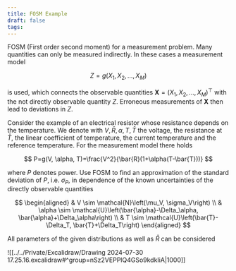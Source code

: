 ```yaml
---
title: FOSM Example
draft: false
tags:
---
```

FOSM (First order second moment) for a measurement problem. Many quantities can only be measured indirectly. In these cases a measurement model

$$
Z=g\left(X_1, X_2, \ldots, X_M\right)
$$

is used, which connects the observable quantities $\boldsymbol{X}=\left(X_1, X_2, \ldots, X_M\right)^{\top}$ with the not directly observable quantity $Z$. Erroneous measurements of $\boldsymbol{X}$ then lead to deviations in $Z$.

Consider the example of an electrical resistor whose resistance depends on the temperature. We denote with $V, \bar{R}, \alpha, T, \bar{T}$ the voltage, the resistance at $\bar{T}$, the linear coefficient of temperature, the current temperature and the reference temperature. For the measurement model there holds

$$
P=g(V, \alpha, T)=\frac{V^2}{\bar{R}(1+\alpha(T-\bar{T}))}
$$

where $P$ denotes power.
Use FOSM to find an approximation of the standard deviation of $P$, i.e. $\sigma_P$, in dependence of the known uncertainties of the directly observable quantities

$$
\begin{aligned}
& V \sim \mathcal{N}\left(\mu_V, \sigma_V\right) \\
& \alpha \sim \mathcal{U}\left(\bar{\alpha}-\Delta_\alpha, \bar{\alpha}+\Delta_\alpha\right) \\
& T \sim \mathcal{U}\left(\bar{T}-\Delta_T, \bar{T}+\Delta_T\right)
\end{aligned}
$$


All parameters of the given distributions as well as $\bar{R}$ can be considered

![[../../Private/Excalidraw/Drawing 2024-07-30 17.25.16.excalidraw#^group=nSz2VEPPlQ4GSo9kdkIiA|1000]]


